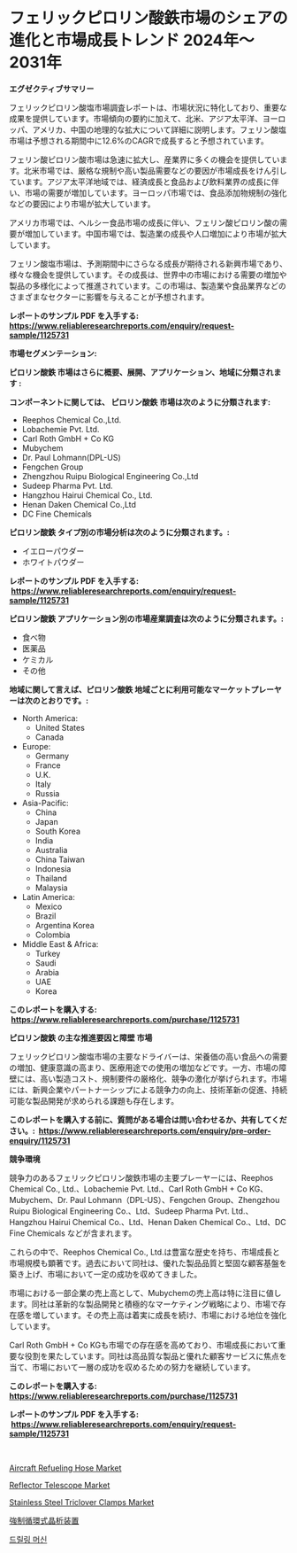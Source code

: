 <p><h1>フェリックピロリン酸鉄市場のシェアの進化と市場成長トレンド 2024年〜2031年</h1></p><p><strong>エグゼクティブサマリー</strong></p>
<p><p>フェリックピロリン酸塩市場調査レポートは、市場状況に特化しており、重要な成果を提供しています。市場傾向の要約に加えて、北米、アジア太平洋、ヨーロッパ、アメリカ、中国の地理的な拡大について詳細に説明します。フェリン酸塩市場は予想される期間中に12.6%のCAGRで成長すると予想されています。</p><p>フェリン酸ピロリン酸市場は急速に拡大し、産業界に多くの機会を提供しています。北米市場では、厳格な規制や高い製品需要などの要因が市場成長をけん引しています。アジア太平洋地域では、経済成長と食品および飲料業界の成長に伴い、市場の需要が増加しています。ヨーロッパ市場では、食品添加物規制の強化などの要因により市場が拡大しています。</p><p>アメリカ市場では、ヘルシー食品市場の成長に伴い、フェリン酸ピロリン酸の需要が増加しています。中国市場では、製造業の成長や人口増加により市場が拡大しています。</p><p>フェリン酸塩市場は、予測期間中にさらなる成長が期待される新興市場であり、様々な機会を提供しています。その成長は、世界中の市場における需要の増加や製品の多様化によって推進されています。この市場は、製造業や食品業界などのさまざまなセクターに影響を与えることが予想されます。</p></p>
<p><strong>レポートのサンプル PDF を入手する: <a href="https://www.reliableresearchreports.com/enquiry/request-sample/1125731">https://www.reliableresearchreports.com/enquiry/request-sample/1125731</a></strong></p>
<p><strong>市場セグメンテーション:</strong></p>
<p><strong> ピロリン酸鉄 市場はさらに概要、展開、アプリケーション、地域に分類されます :</strong></p>
<p><strong>コンポーネントに関しては、 ピロリン酸鉄 市場は次のように分類されます: &nbsp;</strong></p>
<p><ul><li>Reephos Chemical Co.,Ltd.</li><li>Lobachemie Pvt. Ltd.</li><li>Carl Roth GmbH + Co KG</li><li>Mubychem</li><li>Dr. Paul Lohmann(DPL-US)</li><li>Fengchen Group</li><li>Zhengzhou Ruipu Biological Engineering Co.,Ltd</li><li>Sudeep Pharma Pvt. Ltd.</li><li>Hangzhou Hairui Chemical Co., Ltd.</li><li>Henan Daken Chemical Co.,Ltd</li><li>DC Fine Chemicals</li></ul></p>
<p><strong> ピロリン酸鉄 タイプ別の市場分析は次のように分類されます。:</strong></p>
<p><ul><li>イエローパウダー</li><li>ホワイトパウダー</li></ul></p>
<p><strong>レポートのサンプル PDF を入手する: &nbsp;<a href="https://www.reliableresearchreports.com/enquiry/request-sample/1125731">https://www.reliableresearchreports.com/enquiry/request-sample/1125731</a></strong></p>
<p><strong> ピロリン酸鉄 アプリケーション別の市場産業調査は次のように分類されます。:</strong></p>
<p><ul><li>食べ物</li><li>医薬品</li><li>ケミカル</li><li>その他</li></ul></p>
<p><strong>地域に関して言えば、ピロリン酸鉄 地域ごとに利用可能なマーケットプレーヤーは次のとおりです。:</strong></p>
<p><ul>
    <li>
        North America:
        <ul>
            <li>United States</li>
            <li>Canada</li>
        </ul>
    </li>
    <li>
        Europe:
        <ul>
            <li>Germany</li>
            <li>France</li>
            <li>U.K.</li>
            <li>Italy</li>
            <li>Russia</li>
        </ul>
    </li>
    <li>
        Asia-Pacific:
        <ul>
            <li>China</li>
            <li>Japan</li>
            <li>South Korea</li>
            <li>India</li>
            <li>Australia</li>
            <li>China Taiwan</li>
            <li>Indonesia</li>
            <li>Thailand</li>
            <li>Malaysia</li>
        </ul>
    </li>
    <li>
        Latin America:
        <ul>
            <li>Mexico</li>
            <li>Brazil</li>
            <li>Argentina Korea</li>
            <li>Colombia</li>
        </ul>
    </li>
    <li>
        Middle East & Africa:
        <ul>
            <li>Turkey</li>
            <li>Saudi</li>
            <li>Arabia</li>
            <li>UAE</li>
            <li>Korea</li>
        </ul>
    </li>
    </ul></p>
<p><strong>このレポートを購入する: &nbsp;<a href="https://www.reliableresearchreports.com/purchase/1125731">https://www.reliableresearchreports.com/purchase/1125731</a></strong></p>
<p><strong>ピロリン酸鉄 の主な推進要因と障壁 市場</strong></p>
<p><p>フェリックピロリン酸塩市場の主要なドライバーは、栄養価の高い食品への需要の増加、健康意識の高まり、医療用途での使用の増加などです。一方、市場の障壁には、高い製造コスト、規制要件の厳格化、競争の激化が挙げられます。市場には、新興企業やパートナーシップによる競争力の向上、技術革新の促進、持続可能な製品開発が求められる課題も存在します。</p></p>
<p><strong>このレポートを購入する前に、質問がある場合は問い合わせるか、共有してください。:&nbsp; <a href="https://www.reliableresearchreports.com/enquiry/pre-order-enquiry/1125731">https://www.reliableresearchreports.com/enquiry/pre-order-enquiry/1125731</a></strong></p>
<p><strong>競争環境</strong></p>
<p><p>競争力のあるフェリックピロリン酸鉄市場の主要プレーヤーには、Reephos Chemical Co., Ltd.、Lobachemie Pvt. Ltd.、Carl Roth GmbH + Co KG、Mubychem、Dr. Paul Lohmann（DPL-US）、Fengchen Group、Zhengzhou Ruipu Biological Engineering Co.、Ltd、Sudeep Pharma Pvt. Ltd.、Hangzhou Hairui Chemical Co.、Ltd、Henan Daken Chemical Co.、Ltd、DC Fine Chemicals などが含まれます。</p><p>これらの中で、Reephos Chemical Co., Ltd.は豊富な歴史を持ち、市場成長と市場規模も顕著です。過去において同社は、優れた製品品質と堅固な顧客基盤を築き上げ、市場において一定の成功を収めてきました。</p><p>市場における一部企業の売上高として、Mubychemの売上高は特に注目に値します。同社は革新的な製品開発と積極的なマーケティング戦略により、市場で存在感を増しています。その売上高は着実に成長を続け、市場における地位を強化しています。</p><p>Carl Roth GmbH + Co KGも市場での存在感を高めており、市場成長において重要な役割を果たしています。同社は高品質な製品と優れた顧客サービスに焦点を当て、市場において一層の成功を収めるための努力を継続しています。</p></p>
<p><strong>このレポートを購入する: &nbsp; <a href="https://www.reliableresearchreports.com/purchase/1125731">https://www.reliableresearchreports.com/purchase/1125731</a></strong></p>
<p><strong>レポートのサンプル PDF を入手する: &nbsp;<a href="https://www.reliableresearchreports.com/enquiry/request-sample/1125731">https://www.reliableresearchreports.com/enquiry/request-sample/1125731</a></strong><strong></strong></p>
<p>&nbsp;</p>
<p><p><a href="https://github.com/lbird53714/Market-Research-Report-List-3/blob/main/aircraft-refueling-hose-market.md">Aircraft Refueling Hose Market</a></p><p><a href="https://issuu.com/reportprime-2/docs/reflector-telescope-market-size-2030.pptx">Reflector Telescope Market</a></p><p><a href="https://thundering-castanet-c65.notion.site/Stainless-Steel-Triclover-Clamps-Market-Size-Market-Trends-and-Growth-Outlook-forecasted-for-perio-a9b636bdd7544b10a5d8df2f69286170">Stainless Steel Triclover Clamps Market</a></p><p><a href="https://github.com/sghwr779811674/Market-Research-Report-List-1/blob/main/4493837189564.md">強制循環式晶析装置</a></p><p><a href="https://github.com/vdhdwjyp90142/Market-Research-Report-List-1/blob/main/7979967189379.md">드릴링 머신</a></p></p>
